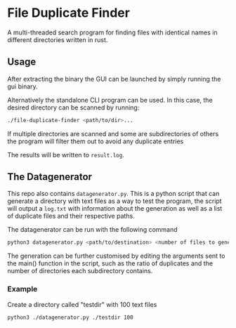 # File Duplicate Finder

A multi-threaded search program for finding files with identical names in
different directories written in rust.

## Usage

After extracting the binary the GUI can be launched by simply running the 
gui binary. 

Alternatively the standalone CLI program can be used. In this case,
the desired directory can be scanned by running:

```bash
./file-duplicate-finder <path/to/dir>...
```

If multiple directories are scanned and some are subdirectories of others
the program will filter them out to avoid any duplicate entries

The results will be written to `result.log`.

## The Datagenerator

This repo also contains `datagenerator.py`. This is a python script that can
generate a directory with text files as a way to test the program,
the script will output a `log.txt` with information about the generation
as well as a list of duplicate files and their respective paths.

The datagenerator can be run with the following command

```bash
python3 datagenerator.py <path/to/destination> <number of files to generate>
```

The generation can be further customised by editing the arguments sent to the main()
function in the script, such as the ratio of duplicates and the number of directories
each subdirectory contains.

### Example

Create a directory called "testdir" with 100 text files

```bash
python3 ./datagenerator.py ./testdir 100
```
